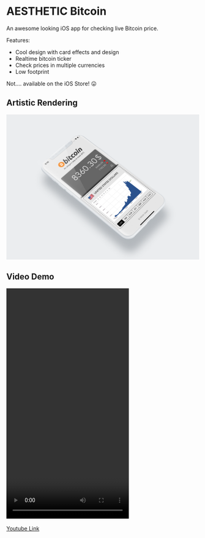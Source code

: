 # AESTHETIC Bitcoin
An awesome looking iOS app for checking live Bitcoin price.

Features:
* Cool design with card effects and design
* Realtime bitcoin ticker
* Check prices in multiple currencies
* Low footprint

Not.... available on the iOS Store! 😛

## Artistic Rendering
![alt text](https://github.com/nitishdash/iOS_aesthetic_bitcoin/raw/master/Images/iphone_x.png)



## Video Demo
<video src="https://github.com/nitishdash/iOS_aesthetic_bitcoin/blob/master/bitcoin_tracker.mov?raw=true" width="320" height="600" controls preload></video>


[Youtube Link](https://www.youtube.com/watch?v=cbEY49Xwfks)


